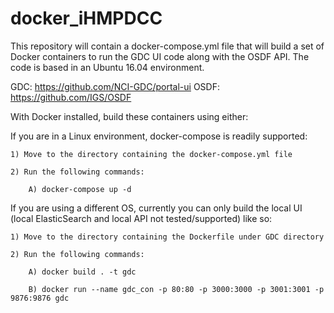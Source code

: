 # docker_iHMPDCC

This repository will contain a docker-compose.yml file that will build a set of Docker containers
to run the GDC UI code along with the OSDF API. The code is based in an Ubuntu 16.04 environment.

GDC: https://github.com/NCI-GDC/portal-ui
OSDF: https://github.com/IGS/OSDF


With Docker installed, build these containers using either:


If you are in a Linux environment, docker-compose is readily supported:

	1) Move to the directory containing the docker-compose.yml file

	2) Run the following commands:

		A) docker-compose up -d


If you are using a different OS, currently you can only build the local UI (local ElasticSearch 
and local API not tested/supported) like so:

	1) Move to the directory containing the Dockerfile under GDC directory

	2) Run the following commands:

		A) docker build . -t gdc

		B) docker run --name gdc_con -p 80:80 -p 3000:3000 -p 3001:3001 -p 9876:9876 gdc

